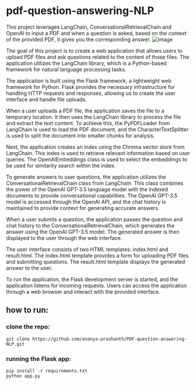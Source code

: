 # pdf-question-answering-NLP
This project leverages LangChain, ConversationalRetrievalChain and OpenAI to input a PDF and when a question is asked, based on the context of the provided PDF, it gives you the corresponding answer.
![image](https://github.com/ananya-prashanth/pdf-question-answering-NLP/assets/87328350/f6ba71ee-f239-45c4-b591-f090f4fb923c)

The goal of this project is to create a web application that allows users to upload PDF files and ask questions related to the content of those files. The application utilizes the LangChain library, which is a Python-based framework for natural language processing tasks.

The application is built using the Flask framework, a lightweight web framework for Python. Flask provides the necessary infrastructure for handling HTTP requests and responses, allowing us to create the user interface and handle file uploads.

When a user uploads a PDF file, the application saves the file to a temporary location. It then uses the LangChain library to process the file and extract the text content. To achieve this, the PyPDFLoader from LangChain is used to load the PDF document, and the CharacterTextSplitter is used to split the document into smaller chunks for analysis.

Next, the application creates an index using the Chroma vector store from LangChain. This index is used to retrieve relevant information based on user queries. The OpenAIEmbeddings class is used to select the embeddings to be used for similarity search within the index.

To generate answers to user questions, the application utilizes the ConversationalRetrievalChain class from LangChain. This class combines the power of the OpenAI GPT-3.5 language model with the indexed documents to provide conversational capabilities. The OpenAI GPT-3.5 model is accessed through the OpenAI API, and the chat history is maintained to provide context for generating accurate answers.

When a user submits a question, the application passes the question and chat history to the ConversationalRetrievalChain, which generates the answer using the OpenAI GPT-3.5 model. The generated answer is then displayed to the user through the web interface.

The user interface consists of two HTML templates: index.html and result.html. The index.html template provides a form for uploading PDF files and submitting questions. The result.html template displays the generated answer to the user.

To run the application, the Flask development server is started, and the application listens for incoming requests. Users can access the application through a web browser and interact with the provided interface.

## how to run:
### clone the repo: 
```
git clone https://github.com/ananya-prashanth/PDF-question-answering-NLP.git
```
### running the Flask app:
```
pip install -r requirements.txt
python app.py
```

